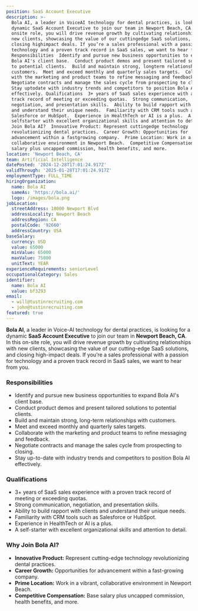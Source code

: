 ```yaml
---
position: SaaS Account Executive
description: >-
  Bola AI, a leader in VoiceAI technology for dental practices, is looking for a
  dynamic SaaS Account Executive to join our team in Newport Beach, CA. In this
  onsite role, you will drive revenue growth by cultivating relationships with
  new clients, showcasing the value of our cuttingedge SaaS solutions, and
  closing highimpact deals. If you’re a sales professional with a passion for
  technology and a proven track record in SaaS sales, we want to hear from you.
  Responsibilities  Identify and pursue new business opportunities to expand
  Bola AI's client base.  Conduct product demos and present tailored solutions
  to potential clients.  Build and maintain strong, longterm relationships with
  customers.  Meet and exceed monthly and quarterly sales targets.  Collaborate
  with the marketing and product teams to refine messaging and feedback. 
  Negotiate contracts and manage the sales cycle from prospecting to closing. 
  Stay uptodate with industry trends and competitors to position Bola AI
  effectively. Qualifications  3+ years of SaaS sales experience with a proven
  track record of meeting or exceeding quotas.  Strong communication,
  negotiation, and presentation skills.  Ability to build rapport with clients
  and understand their unique needs.  Familiarity with CRM tools such as
  Salesforce or HubSpot.  Experience in HealthTech or AI is a plus.  A
  selfstarter with excellent organizational skills and attention to detail. Why
  Join Bola AI?  Innovative Product: Represent cuttingedge technology
  revolutionizing dental practices.  Career Growth: Opportunities for
  advancement within a fastgrowing company.  Prime Location: Work in a vibrant,
  collaborative environment in Newport Beach.  Competitive Compensation: Base
  salary plus uncapped commission, health benefits, and more.
location: 'Newport Beach, CA'
team: Artificial Intelligence
datePosted: '2024-12-28T17:01:24.917Z'
validThrough: '2025-01-28T17:01:24.917Z'
employmentType: FULL_TIME
hiringOrganization:
  name: Bola AI
  sameAs: 'https://bola.ai/'
  logo: /images/bola.png
jobLocation:
  streetAddress: 18000 Newport Blvd
  addressLocality: Newport Beach
  addressRegion: CA
  postalCode: '92660'
  addressCountry: USA
baseSalary:
  currency: USD
  value: 65000
  minValue: 65000
  maxValue: 75000
  unitText: YEAR
experienceRequirements: seniorLevel
occupationalCategory: Sales
identifier:
  name: Bola AI
  value: bf3293
email:
  - will@tustinrecruiting.com
  - john@tustinrecruiting.com
featured: true
---
```


**Bola AI**, a leader in Voice-AI technology for dental practices, is looking for a dynamic **SaaS Account Executive** to join our team in **Newport Beach, CA**. In this on-site role, you will drive revenue growth by cultivating relationships with new clients, showcasing the value of our cutting-edge SaaS solutions, and closing high-impact deals. If you’re a sales professional with a passion for technology and a proven track record in SaaS sales, we want to hear from you.

### Responsibilities
- Identify and pursue new business opportunities to expand Bola AI's client base.  
- Conduct product demos and present tailored solutions to potential clients.  
- Build and maintain strong, long-term relationships with customers.  
- Meet and exceed monthly and quarterly sales targets.  
- Collaborate with the marketing and product teams to refine messaging and feedback.  
- Negotiate contracts and manage the sales cycle from prospecting to closing.  
- Stay up-to-date with industry trends and competitors to position Bola AI effectively.  

### Qualifications
- 3+ years of SaaS sales experience with a proven track record of meeting or exceeding quotas.  
- Strong communication, negotiation, and presentation skills.  
- Ability to build rapport with clients and understand their unique needs.  
- Familiarity with CRM tools such as Salesforce or HubSpot.  
- Experience in HealthTech or AI is a plus.  
- A self-starter with excellent organizational skills and attention to detail.  

### Why Join Bola AI?
- **Innovative Product:** Represent cutting-edge technology revolutionizing dental practices.  
- **Career Growth:** Opportunities for advancement within a fast-growing company.  
- **Prime Location:** Work in a vibrant, collaborative environment in Newport Beach.  
- **Competitive Compensation:** Base salary plus uncapped commission, health benefits, and more.  

